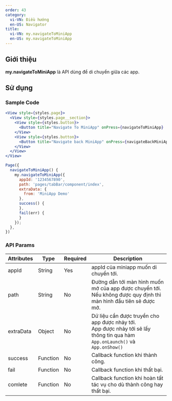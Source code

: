 ```yaml
---
order: 43
category:
  vi-VN: Điều hướng
  en-US: Navigator
title: 
  vi-VN: my.navigateToMiniApp
  en-US: my.navigateToMiniApp
---
```


## Giới thiệu

**my.navigateToMiniApp** là API dùng để di chuyển giữa các app.

## Sử dụng

### Sample Code

```jsx
<View style={styles.page}>
  <View style={styles.page__section}>
    <View style={styles.button}>
      <Button title="Navigate To MiniApp" onPress={navigateToMiniApp}  />
    </View>
    <View style={styles.button}>
      <Button title="Navigate back MiniApp" onPress={navigateBackMiniApp}  />
    </View>
  </View>
</View>
```

```js
Page({
  navigateToMiniApp() {
    my.navigateToMiniApp({
      appId: '1234567890',
      path: 'pages/tabBar/component/index',
      extraData: {
        from: 'MiniApp Demo'
      },
      success() {
      },
      fail(err) {
      }
    });
  },
})
```

### API Params

| Attributes | Type     | Required | Description                                                           |
| ---------- | -------- | -------- | --------------------------------------------------------------------- |
| appId      | String   | Yes      | appId của miniapp muốn di chuyển tới.                                 |
| path      | String   | No      | Đường dẫn tới màn hình muốn mở của app được chuyển tới. Nếu không được quy định thì màn hình đầu tiên sẽ được mở.                                 |
| extraData    | Object | No       | Dữ liệu cần được truyền cho app được nhảy tới.<br> App được nhảy tới sẽ lấy thông tin qua hàm `App.onLaunch()` và `App.onShow()`                                     |
| success    | Function | No       | Callback function khi thành công.                                     |
| fail       | Function | No       | Callback function khi thất bại.                                       |
| comlete    | Function | No       | Callback function khi hoàn tất tác vụ cho dù thành công hay thất bại. |
